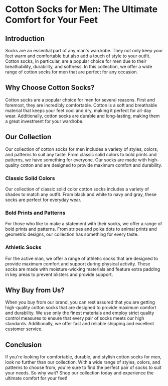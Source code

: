 # Cotton Socks for Men: The Ultimate Comfort for Your Feet

## Introduction
Socks are an essential part of any man's wardrobe. They not only keep your feet warm and comfortable but also add a touch of style to your outfit. Cotton socks, in particular, are a popular choice for men due to their breathability, durability, and softness. In this collection, we offer a wide range of cotton socks for men that are perfect for any occasion.

## Why Choose Cotton Socks?
Cotton socks are a popular choice for men for several reasons. First and foremost, they are incredibly comfortable. Cotton is a soft and breathable material that keeps your feet cool and dry, making it perfect for all-day wear. Additionally, cotton socks are durable and long-lasting, making them a great investment for your wardrobe.

## Our Collection
Our collection of cotton socks for men includes a variety of styles, colors, and patterns to suit any taste. From classic solid colors to bold prints and patterns, we have something for everyone. Our socks are made with high-quality cotton and are designed to provide maximum comfort and durability.

### Classic Solid Colors
Our collection of classic solid color cotton socks includes a variety of shades to match any outfit. From black and white to navy and gray, these socks are perfect for everyday wear.

### Bold Prints and Patterns
For those who like to make a statement with their socks, we offer a range of bold prints and patterns. From stripes and polka dots to animal prints and geometric designs, our collection has something for every taste.

### Athletic Socks
For the active man, we offer a range of athletic socks that are designed to provide maximum comfort and support during physical activity. These socks are made with moisture-wicking materials and feature extra padding in key areas to prevent blisters and provide support.

## Why Buy from Us?
When you buy from our brand, you can rest assured that you are getting high-quality cotton socks that are designed to provide maximum comfort and durability. We use only the finest materials and employ strict quality control measures to ensure that every pair of socks meets our high standards. Additionally, we offer fast and reliable shipping and excellent customer service.

## Conclusion
If you're looking for comfortable, durable, and stylish cotton socks for men, look no further than our collection. With a wide range of styles, colors, and patterns to choose from, you're sure to find the perfect pair of socks to suit your needs. So why wait? Shop our collection today and experience the ultimate comfort for your feet!